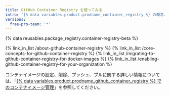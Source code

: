 ```yaml
---
title: GitHub Container Registry を使ってみる
intro: '{% data variables.product.prodname_container_registry %} の概念、および Docker イメージを {% data variables.product.prodname_registry %} から移行する方法について学びましょう。'
versions:
  free-pro-team: '*'
---
```


{% data reusables.package_registry.container-registry-beta %}

{% link_in_list /about-github-container-registry %}
{% link_in_list /core-concepts-for-github-container-registry %}
{% link_in_list /migrating-to-github-container-registry-for-docker-images %}
{% link_in_list /enabling-github-container-registry-for-your-organization %}

コンテナイメージの設定、削除、プッシュ、プルに関する詳しい情報については、「[{% data variables.product.prodname_github_container_registry %} でのコンテナイメージ管理](/packages/managing-container-images-with-github-container-registry)」を参照してください。
